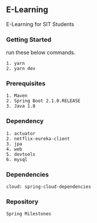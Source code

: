 ## E-Learning

E-Learning for SIT Students

### Getting Started
run these below commands.
```
1. yarn 
2. yarn dev
```

### Prerequisites

```
1. Maven 
2. Spring Boot 2.1.0.RELEASE
3. Java 1.8
```

### Dependency

```
1. actuator
2. netflix-eureka-client
3. jpa
4. web
5. devtools
6. mysql
```

### Dependencies

```
cloud: spring-cloud-dependencies
```
### Repository

```
Spring Milestones
```
